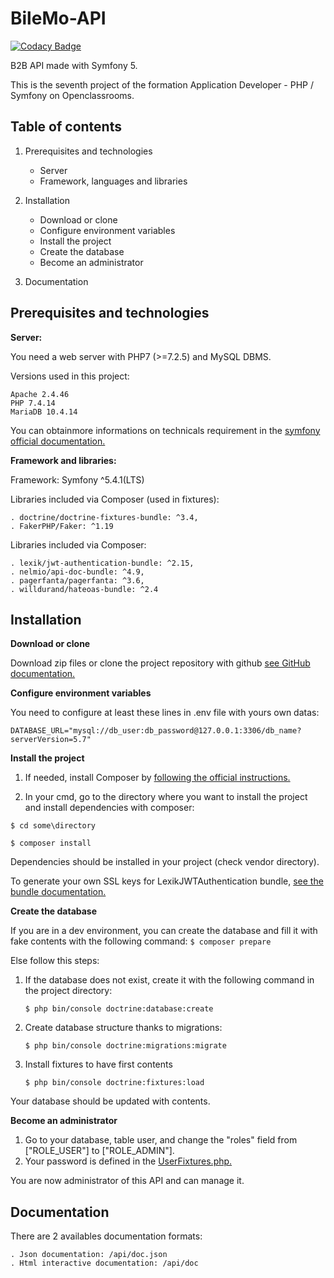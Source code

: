 # BileMo-API
[![Codacy Badge](https://app.codacy.com/project/badge/Grade/ed2343f88a9345959d124276059a6ddd)](https://www.codacy.com/gh/nosfairal/BileMo-API/dashboard?utm_source=github.com&amp;utm_medium=referral&amp;utm_content=nosfairal/BileMo-API&amp;utm_campaign=Badge_Grade)

B2B API made with Symfony 5.

This is the seventh project of the formation Application Developer - PHP / Symfony on Openclassrooms.

## Table of contents
1.  Prerequisites and technologies
    -   Server
    -   Framework, languages and libraries

2.  Installation
    -   Download or clone
    -   Configure environment variables
    -   Install the project
    -   Create the database
    -   Become an administrator

3.  Documentation


## Prerequisites and technologies

**Server:**

You need a web server with PHP7 (>=7.2.5) and MySQL DBMS.

Versions used in this project:

    Apache 2.4.46
    PHP 7.4.14
    MariaDB 10.4.14

You can obtainmore informations on technicals requirement in the [symfony official documentation.](https://symfony.com/doc/5.4/setup.html)

**Framework and libraries:**

Framework: Symfony ^5.4.1(LTS)

Libraries included via Composer (used in fixtures):

    . doctrine/doctrine-fixtures-bundle: ^3.4,
    . FakerPHP/Faker: ^1.19

Libraries included via Composer:

    . lexik/jwt-authentication-bundle: ^2.15,
    . nelmio/api-doc-bundle: ^4.9,
    . pagerfanta/pagerfanta: ^3.6,
    . willdurand/hateoas-bundle: ^2.4

## Installation

**Download or clone**

Download zip files or clone the project repository with github [see GitHub documentation.](https://docs.github.com/en/repositories/creating-and-managing-repositories/cloning-a-repository)

**Configure environment variables**

You need to configure at least these lines in .env file with yours own datas:

```
DATABASE_URL="mysql://db_user:db_password@127.0.0.1:3306/db_name?serverVersion=5.7"
``` 

**Install the project**

1.   If needed, install Composer by [following the official instructions.](https://getcomposer.org/download/)

2.   In your cmd, go to the directory where you want to install the project and install dependencies with composer:
   
   ``$ cd some\directory ``
   
   ``$ composer install``

Dependencies should be installed in your project (check vendor directory).

To generate your own SSL keys for LexikJWTAuthentication bundle, [see the bundle documentation.](https://github.com/lexik/LexikJWTAuthenticationBundle/blob/2.x/Resources/doc/index.rst#prerequisites)

**Create the database**

If you are in a dev environment, you can create the database and fill it with fake contents with the following command:
    ``$ composer prepare``

Else follow this steps:

1.  If the database does not exist, create it with the following command in the project directory:

    ``$ php bin/console doctrine:database:create``

2.  Create database structure thanks to migrations:

    ``$ php bin/console doctrine:migrations:migrate``

3. Install fixtures to have first contents

    ``$ php bin/console doctrine:fixtures:load``

Your database should be updated with contents.

**Become an administrator**


1.  Go to your database, table user, and  change the "roles" field from ["ROLE_USER"] to ["ROLE_ADMIN"].
2.  Your password is defined in the [UserFixtures.php.](https://github.com/nosfairal/BileMo-API/blob/main/src/DataFixtures/UserFixtures.php)

You are now administrator of this API and can manage it.

## Documentation

There are 2 availables documentation formats:

    . Json documentation: /api/doc.json
    . Html interactive documentation: /api/doc
